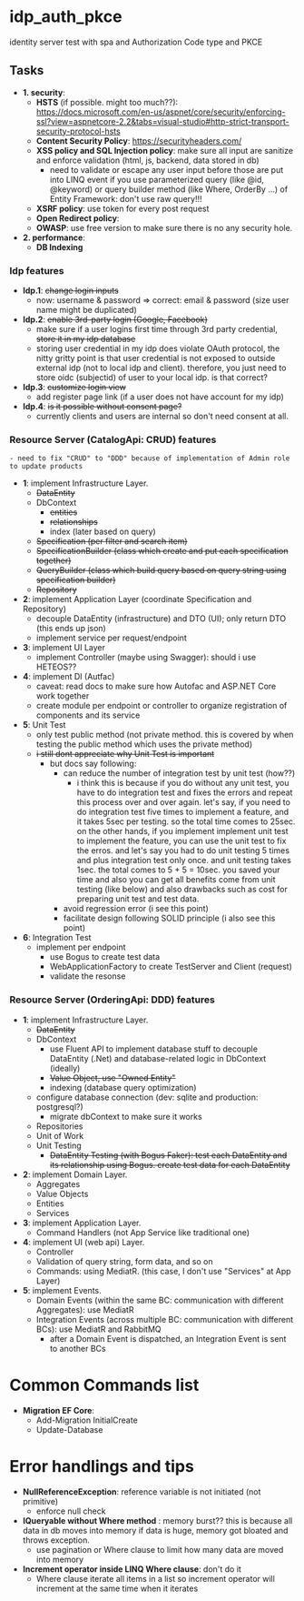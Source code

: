 # idp_auth_pkce
identity server test with spa and Authorization Code type and PKCE

## Tasks
  * **1. security**: 
    - **HSTS** (if possible. might too much??): https://docs.microsoft.com/en-us/aspnet/core/security/enforcing-ssl?view=aspnetcore-2.2&tabs=visual-studio#http-strict-transport-security-protocol-hsts 
    - **Content Security Policy**: https://securityheaders.com/
    - **XSS policy and SQL Injection policy**: make sure all input are sanitize and enforce validation (html, js, backend, data stored in db)
      - need to validate or escape any user input before those are put into LINQ event if you use parameterized query (like @id, @keyword) or query builder method (like Where, OrderBy ...) of Entity Framework: don't use raw query!!!
    - **XSRF policy**: use token for every post request
    - **Open Redirect policy**: 
    - **OWASP**: use free version to make sure there is no any security hole.
  * **2. performance**:
    - **DB Indexing**

### Idp features
  * **Idp.1**: ~~change login inputs~~<br>
    - now: username & password => correct: email & password (size user name might be duplicated)<br>
  * **Idp.2**: ~~enable 3rd-party login (Google, Facebook)~~<br>
    - make sure if a user logins first time through 3rd party credential, ~~store it in my idp database~~<br>
    - storing user credential in my idp does violate OAuth protocol, the nitty gritty point is that user credential is not exposed to outside external idp (not to local idp and client). therefore, you just need to store oidc (subjectid) of user to your local idp. is that correct?
  * **Idp.3**: ~~customize login view~~<br>
    - add register page link (if a user does not have account for my idp)<br>
  * **Idp.4**: ~~is it possible without consent page?~~<br>
    - currently clients and users are internal so don't need consent at all.
### Resource Server (CatalogApi: CRUD) features
    - need to fix "CRUD" to "DDD" because of implementation of Admin role to update products
  * **1**: implement Infrastructure Layer.
    - ~~DataEntity~~
    - DbContext
      - ~~entities~~
      - ~~relationships~~
      - index (later based on query)
    - ~~Specification (per filter and search item)~~
    - ~~SpecificationBuilder (class which create and put each specification together)~~
    - ~~QueryBuilder (class which build query based on query string using specification builder)~~
    - ~~Repository~~
  * **2**: implement Application Layer (coordinate Specification and Repository)
    - decouple DataEntity (infrastructure) and DTO (UI); only return DTO (this ends up json)
    - implement service per request/endpoint
  * **3**: implement UI Layer 
    - implement Controller (maybe using Swagger): should i use HETEOS??
  * **4**: implement DI (Autfac)
    - caveat: read docs to make sure how Autofac and ASP.NET Core work together
    - create module per endpoint or controller to organize registration of components and its service
  * **5**: Unit Test
    - only test public method (not private method. this is covered by when testing the public method which uses the private method)
    - ~~i still dont appreciate why Unit Test is important~~
      - but docs say following:
        - can reduce the number of integration test by unit test (how??)
          - i think this is because if you do without any unit test, you have to do integration test and fixes the errors and repeat this process over and over again. let's say, if you need to do integration test five times to implement a feature, and it takes 5sec per testing. so the total time comes to 25sec. on the other hands, if you implement implement unit test to implement the feature, you can use the unit test to fix the erros. and let's say you had to do unit testing 5 times and plus integration test only once. and unit testing takes 1sec. the total comes to 5 + 5 = 10sec. you saved your time and also you can get all benefits come from unit testing (like below) and also drawbacks such as cost for preparing unit test and test data. 
        - avoid regression error (i see this point)
        - facilitate design following SOLID principle (i also see this point)
  * **6**: Integration Test
    - implement per endpoint
      - use Bogus to create test data
      - WebApplicationFactory to create TestServer and Client (request)
      - validate the resonse 
      
### Resource Server (OrderingApi: DDD) features
  * **1**: implement Infrastructure Layer.
    - ~~DataEntity~~
    - DbContext
      - use Fluent API to implement database stuff to decouple DataEntity (.Net) and database-related logic in DbContext (ideally)
      - ~~Value Object, use "Owned Entity"~~
      - indexing (database query optimization)
    - configure database connection (dev: sqlite and production: postgresql?)
      - migrate dbContext to make sure it works
    - Repositories
    - Unit of Work
    - Unit Testing
      - ~~DataEntity Testing (with Bogus Faker): test each DataEntity and its relationship using Bogus. create test data for each DataEntity~~
  * **2**: implement Domain Layer.
    - Aggregates
    - Value Objects
    - Entities
    - Services
  * **3**: implement Application Layer.
    - Command Handlers (not App Service like traditional one)
  * **4**: implement UI (web api) Layer.
    - Controller
    - Validation of query string, form data, and so on
    - Commands: using MediatR. (this case, I don't use "Services" at App Layer)
  * **5**: implement Events.
    - Domain Events (within the same BC: communication with different Aggregates): use MediatR 
    - Integration Events (across multiple BC: communication with different BCs): use MediatR and RabbitMQ
      - after a Domain Event is dispatched, an Integration Event is sent to another BCs
      
# Common Commands list
  * **Migration EF Core**: 
    - Add-Migration InitialCreate
    - Update-Database
# Error handlings and tips
  * **NullReferenceException**: reference variable is not initiated (not primitive)
      - enforce null check
  * **IQueryable without Where method** : memory burst?? this is because all data in db moves into memory if data is huge, memory got bloated and throws exception.
      - use pagination or Where clause to limit how many data are moved into memory
  * **Increment operator inside LINQ Where clause**: don't do it
      - Where clause iterate all items in a list so increment operator will increment at the same time when it iterates
